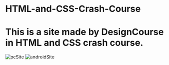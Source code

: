 ﻿# HTML-and-CSS-Crash-Course
 
 # This is a site made by DesignCourse in HTML and CSS crash course.
 
 
![pcSite](https://user-images.githubusercontent.com/93403510/172061602-35a8c518-8eef-4cf3-8c93-ecf745064b93.jpg)
![androidSite](https://user-images.githubusercontent.com/93403510/172061605-3541e2a9-f576-4633-82a0-7e1a359be679.jpg)
